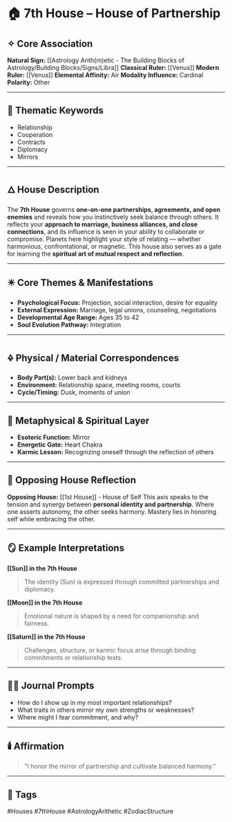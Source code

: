 # 🏠 7th House – House of Partnership

## ✧ Core Association

**Natural Sign:** [[Astrology Arith(m)etic - The Building Blocks of Astrology/Building Blocks/Signs/Libra]]
**Classical Ruler:** [[Venus]]
**Modern Ruler:** [[Venus]]
**Elemental Affinity:** Air
**Modality Influence:** Cardinal
**Polarity:** Other

---

## 🧭 Thematic Keywords

- Relationship
- Cooperation
- Contracts
- Diplomacy
- Mirrors

---

## 🜂 House Description

The **7th House** governs **one-on-one partnerships, agreements, and open enemies** and reveals how you instinctively seek balance through others.
It reflects your **approach to marriage, business alliances, and close connections**, and its influence is seen in your ability to collaborate or compromise.
Planets here highlight your style of relating — whether harmonious, confrontational, or magnetic.
This house also serves as a gate for learning the **spiritual art of mutual respect and reflection**.

---

## ✴️ Core Themes & Manifestations

- **Psychological Focus:** Projection, social interaction, desire for equality
- **External Expression:** Marriage, legal unions, counseling, negotiations
- **Developmental Age Range:** Ages 35 to 42
- **Soul Evolution Pathway:** Integration

---

## 🜍 Physical / Material Correspondences

- **Body Part(s):** Lower back and kidneys
- **Environment:** Relationship space, meeting rooms, courts
- **Cycle/Timing:** Dusk, moments of union

---

## 💠 Metaphysical & Spiritual Layer

- **Esoteric Function:** Mirror
- **Energetic Gate:** Heart Chakra
- **Karmic Lesson:** Recognizing oneself through the reflection of others

---

## 🔁 Opposing House Reflection

**Opposing House:** [[1st House]] - House of Self
This axis speaks to the tension and synergy between **personal identity and partnership**.
Where one asserts autonomy, the other seeks harmony. Mastery lies in honoring self while embracing the other.

---

## 🪞 Example Interpretations

**[[Sun]] in the 7th House**
> The identity (Sun) is expressed through committed partnerships and diplomacy.

**[[Moon]] in the 7th House**
> Emotional nature is shaped by a need for companionship and fairness.

**[[Saturn]] in the 7th House**
> Challenges, structure, or karmic focus arise through binding commitments or relationship tests.

---

## ✍🏼 Journal Prompts

- How do I show up in my most important relationships?
- What traits in others mirror my own strengths or weaknesses?
- Where might I fear commitment, and why?

---

## 🕯️ Affirmation

> "I honor the mirror of partnership and cultivate balanced harmony."

---

## 🔖 Tags
#Houses #7thHouse #AstrologyArithetic #ZodiacStructure
